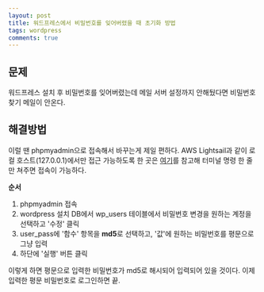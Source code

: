 ```yaml
---
layout: post
title: 워드프레스에서 비밀번호를 잊어버렸을 때 초기화 방법
tags: wordpress
comments: true
---
```


## 문제
워드프레스 설치 후 비밀번호를 잊어버렸는데 메일 서버 설정까지 안해뒀다면 비밀번호 찾기 메일이 안온다.    
    
## 해결방법
이럴 땐 phpmyadmin으로 접속해서 바꾸는게 제일 편하다. AWS Lightsail과 같이 로컬 호스트(127.0.0.1)에서만 접근 가능하도록 한 곳은 [여기](https://jwkcp.github.io/2019/03/23/how-to-connect-phpmyadmin-on-bitnami-aws-lightsail/)를 참고해 터미널 명령 한 줄만 쳐주면 접속이 가능하다.     
      
**순서**
1. phpmyadmin 접속
2. wordpress 설치 DB에서 wp_users 테이블에서 비밀번호 변경을 원하는 계정을 선택하고 '수정' 클릭
3. user_pass에 '함수' 항목을 **md5**로 선택하고, '값'에 원하는 비밀번호를 평문으로 그냥 입력
4. 하단에 '실행' 버튼 클릭
     
이렇게 하면 평문으로 입력한 비밀번호가 md5로 해시되어 입력되어 있을 것이다. 이제 입력한 평문 비밀번호로 로그인하면 끝.
     
      
